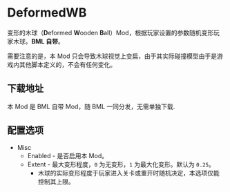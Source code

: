 # DeformedWB

变形的木球（**D**eformed **W**ooden **B**all）Mod，根据玩家设置的参数随机变形玩家木球。**BML 自带**。

需要注意的是，本 Mod 只会导致木球视觉上变扁，由于其实际碰撞模型由于是游戏内其他脚本定义的，不会有任何变化。

## 下载地址

本 Mod 是 BML 自带 Mod，随 BML 一同分发，无需单独下载.

## 配置选项

- Misc
  * Enabled - 是否启用本 Mod。
  * Extent - 最大变形程度，`0` 为无变形，`1` 为最大化变形。默认为 `0.25`。
    + 木球的实际变形程度于玩家进入关卡或重开时随机决定，本选项仅能控制其上限。
